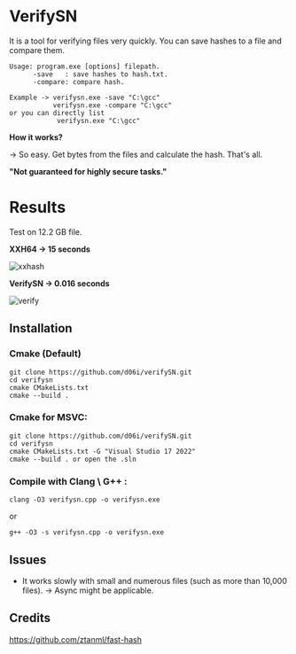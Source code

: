 # VerifySN
   
 It is a tool for verifying files very quickly. You can save hashes to a file and compare them.
 
````
Usage: program.exe [options] filepath.
      -save   : save hashes to hash.txt.
      -compare: compare hash.

Example -> verifysn.exe -save "C:\gcc"
           verifysn.exe -compare "C:\gcc"
or you can directly list
            verifysn.exe "C:\gcc"
````

**How it works?**

  -> So easy. Get bytes from the files and calculate the hash. That's all. 
  
****"Not guaranteed for highly secure tasks."**** 

# Results
  Test on 12.2 GB file. 
  
  **XXH64 -> 15 seconds**
  
![xxhash](https://github.com/user-attachments/assets/faf745f3-242d-492f-964f-3c722c899eb1)

  **VerifySN -> 0.016 seconds**
  
![verify](https://github.com/user-attachments/assets/91cd8975-c2c4-47b2-b6d4-c08924df56c6)

## **Installation**

### Cmake (Default)
````
git clone https://github.com/d06i/verifySN.git
cd verifysn
cmake CMakeLists.txt
cmake --build .
````
### Cmake for MSVC:
````
git clone https://github.com/d06i/verifySN.git
cd verifysn
cmake CMakeLists.txt -G "Visual Studio 17 2022"
cmake --build . or open the .sln
````
### Compile with Clang \ G++ : 
````
clang -O3 verifysn.cpp -o verifysn.exe
````
or
````
g++ -O3 -s verifysn.cpp -o verifysn.exe
````

## Issues
  * It works slowly with small and numerous files (such as more than 10,000 files). -> Async might be applicable.

## Credits
  https://github.com/ztanml/fast-hash

  
